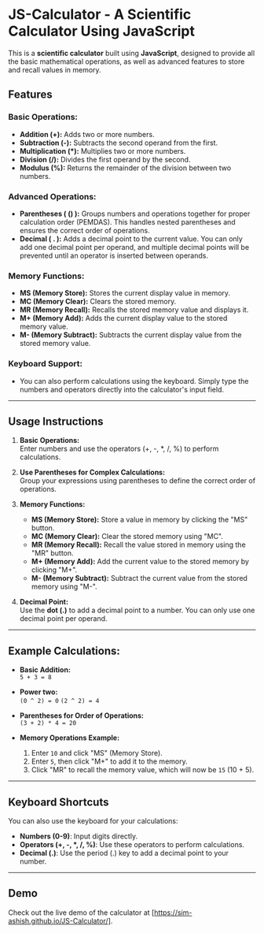 # JS-Calculator - A Scientific Calculator Using JavaScript

This is a **scientific calculator** built using **JavaScript**, designed to provide all the basic mathematical operations, as well as advanced features to store and recall values in memory.

## Features

### Basic Operations:
- **Addition (+):** Adds two or more numbers.
- **Subtraction (-):** Subtracts the second operand from the first.
- **Multiplication (*):** Multiplies two or more numbers.
- **Division (/):** Divides the first operand by the second.
- **Modulus (%):** Returns the remainder of the division between two numbers.

### Advanced Operations:
- **Parentheses ( () ):** Groups numbers and operations together for proper calculation order (PEMDAS). This handles nested parentheses and ensures the correct order of operations.
- **Decimal ( . ):** Adds a decimal point to the current value. You can only add one decimal point per operand, and multiple decimal points will be prevented until an operator is inserted between operands.

### Memory Functions:
- **MS (Memory Store):** Stores the current display value in memory.
- **MC (Memory Clear):** Clears the stored memory.
- **MR (Memory Recall):** Recalls the stored memory value and displays it.
- **M+ (Memory Add):** Adds the current display value to the stored memory value.
- **M- (Memory Subtract):** Subtracts the current display value from the stored memory value.

### Keyboard Support:
- You can also perform calculations using the keyboard. Simply type the numbers and operators directly into the calculator's input field.

---

## Usage Instructions

1. **Basic Operations:**  
   Enter numbers and use the operators (+, -, *, /, %) to perform calculations.
   
2. **Use Parentheses for Complex Calculations:**  
   Group your expressions using parentheses to define the correct order of operations.

3. **Memory Functions:**  
   - **MS (Memory Store):** Store a value in memory by clicking the "MS" button.
   - **MC (Memory Clear):** Clear the stored memory using "MC".
   - **MR (Memory Recall):** Recall the value stored in memory using the "MR" button.
   - **M+ (Memory Add):** Add the current value to the stored memory by clicking "M+".
   - **M- (Memory Subtract):** Subtract the current value from the stored memory using "M-".

4. **Decimal Point:**  
   Use the **dot (.)** to add a decimal point to a number. You can only use one decimal point per operand.

---

## Example Calculations:

- **Basic Addition:**  
  `5 + 3 = 8`

- **Power two:**  
  `(0 ^ 2) = 0`
  `(2 ^ 2) = 4`


- **Parentheses for Order of Operations:**  
  `(3 + 2) * 4 = 20`

- **Memory Operations Example:**  
  1. Enter `10` and click "MS" (Memory Store).
  2. Enter `5`, then click "M+" to add it to the memory.
  3. Click "MR" to recall the memory value, which will now be `15` (10 + 5).

---

## Keyboard Shortcuts

You can also use the keyboard for your calculations:
- **Numbers (0-9)**: Input digits directly.
- **Operators (+, -, *, /, %)**: Use these operators to perform calculations.
- **Decimal (.)**: Use the period (.) key to add a decimal point to your number.

---

## Demo

Check out the live demo of the calculator at [https://sim-ashish.github.io/JS-Calculator/].


